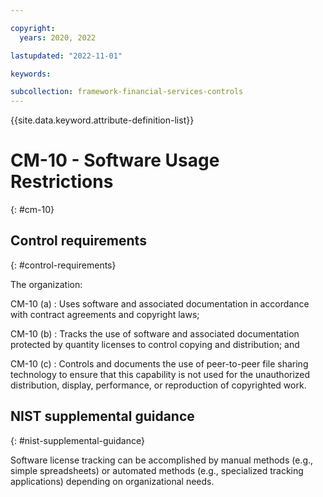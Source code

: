 ```yaml
---

copyright:
  years: 2020, 2022

lastupdated: "2022-11-01"

keywords:

subcollection: framework-financial-services-controls
---
```


{{site.data.keyword.attribute-definition-list}}

               
# CM-10 - Software Usage Restrictions
{: #cm-10}

## Control requirements
{: #control-requirements}

The organization:

CM-10 (a)
    : Uses software and associated documentation in accordance with contract agreements and copyright laws;

CM-10 (b)
    : Tracks the use of software and associated documentation protected by quantity licenses to control copying and distribution; and

CM-10 (c)
    : Controls and documents the use of peer-to-peer file sharing technology to ensure that this capability is not used for the unauthorized distribution, display, performance, or reproduction of copyrighted work.

## NIST supplemental guidance
{: #nist-supplemental-guidance}

Software license tracking can be accomplished by manual methods (e.g., simple spreadsheets) or automated methods (e.g., specialized tracking applications) depending on organizational needs.





